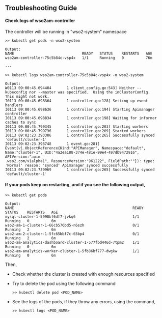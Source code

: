 ## Troubleshooting Guide

#### Check logs of wso2am-controller

The controller will be running in "wso2-system" namespace
   
```
>> kubectl get pods -n wso2-system

Output:
NAME                               READY   STATUS    RESTARTS   AGE
wso2am-controller-75c5b84c-vsp4x   1/1     Running   0          76m

---

>> kubectl logs wso2am-controller-75c5b84c-vsp4x -n wso2-system

Output:
W0113 09:00:45.694404       1 client_config.go:543] Neither --kubeconfig nor --master was specified.  Using the inClusterConfig.  This might not work.
I0113 09:00:45.698364       1 controller.go:128] Setting up event handlers
I0113 09:00:45.698636       1 controller.go:194] Starting Apimanager controller
I0113 09:00:45.698834       1 controller.go:198] Waiting for informer caches to sync
I0113 09:00:45.799345       1 controller.go:203] Starting workers
I0113 09:00:45.799736       1 controller.go:209] Started workers
I0113 09:02:23.393306       1 controller.go:265] Successfully synced 'default/cluster-1'
I0113 09:02:23.393748       1 event.go:281] Event(v1.ObjectReference{Kind:"APIManager", Namespace:"default", Name:"cluster-1", UID:"4a2ea188-374e-481e-99e4-497db9472916", APIVersion:"apim
.wso2.com/v1alpha1", ResourceVersion:"961222", FieldPath:""}): type: 'Normal' reason: 'synced' Apimanager synced successfully
I0113 09:02:23.739969       1 controller.go:265] Successfully synced 'default/cluster-1'

```


#### If your pods keep on restarting, and if you see the following output,

```
>> kubectl get pods 

Output:
NAME                                                      READY   STATUS    RESTARTS   AGE
mysql-cluster-1-5998bf6df7-jvkq6                          1/1     Running   0          6m
wso2-am-1-cluster-1-66cb576bd5-n6szh                      0/1     Running   2          6m
wso2-am-2-cluster-1-5fc65bbf7c-65bp4                      0/1     Running   2          6m
wso2-am-analytics-dashboard-cluster-1-577fbd446d-7tpm2    1/1     Running   0          6m
wso2-am-analytics-worker-cluster-1-5fb86bf777-dwgkw       1/1     Running   0          6m
```
Then,
- Check whether the cluster is created with enough resources specified
- Try to delete the pod using the following command
   ```
   >> kubectl delete pod <POD_NAME>
   ```
 
- See the logs of the pods, if they throw any errors, using the command,
   ```
   >> kubectl logs <POD_NAME>
   ```

